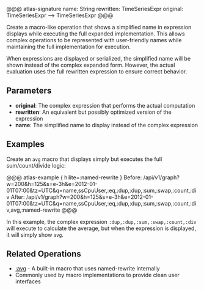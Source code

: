 @@@ atlas-signature
name: String
rewritten: TimeSeriesExpr
original: TimeSeriesExpr
-->
TimeSeriesExpr
@@@

Create a macro-like operation that shows a simplified name in expression displays while executing
the full expanded implementation. This allows complex operations to be represented with user-friendly
names while maintaining the full implementation for execution.

When expressions are displayed or serialized, the simplified name will be shown instead of the
complex expanded form. However, the actual evaluation uses the full rewritten expression to
ensure correct behavior.

## Parameters

* **original**: The complex expression that performs the actual computation
* **rewritten**: An equivalent but possibly optimized version of the expression
* **name**: The simplified name to display instead of the complex expression

## Examples

Create an `avg` macro that displays simply but executes the full sum/count/divide logic:

@@@ atlas-example { hilite=:named-rewrite }
Before: /api/v1/graph?w=200&h=125&s=e-3h&e=2012-01-01T07:00&tz=UTC&q=name,ssCpuUser,:eq,:dup,:dup,:sum,:swap,:count,:div
After: /api/v1/graph?w=200&h=125&s=e-3h&e=2012-01-01T07:00&tz=UTC&q=name,ssCpuUser,:eq,:dup,:dup,:sum,:swap,:count,:div,avg,:named-rewrite
@@@

In this example, the complex expression `:dup,:dup,:sum,:swap,:count,:div` will execute to calculate
the average, but when the expression is displayed, it will simply show `avg`.

## Related Operations

* [:avg](avg.md) - A built-in macro that uses named-rewrite internally
* Commonly used by macro implementations to provide clean user interfaces